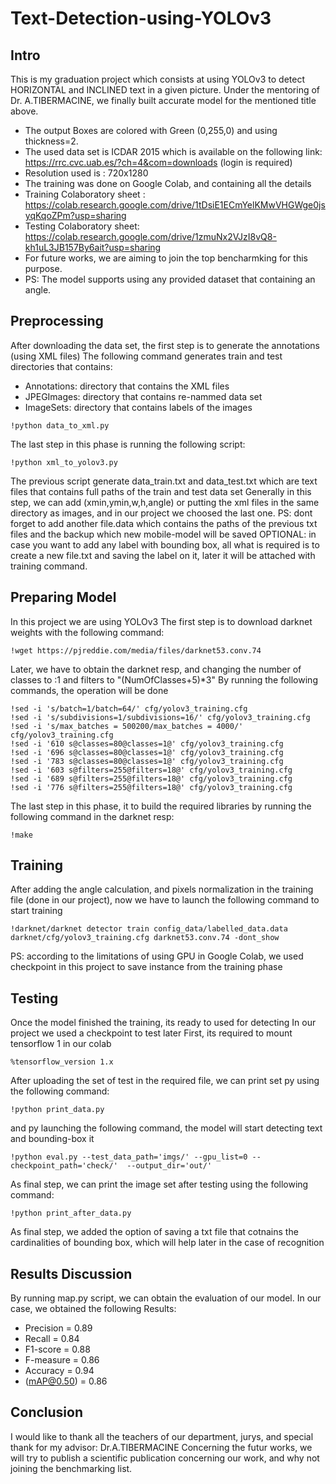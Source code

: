 # Text-Detection-using-YOLOv3
## Intro
This is my graduation project which consists at using YOLOv3 to detect HORIZONTAL and INCLINED text in a given picture. Under the mentoring of Dr. A.TIBERMACINE, we finally built accurate model for the mentioned title above.
* The output Boxes are colored with Green (0,255,0) and using thickness=2.
* The used data set is ICDAR 2015 which is available on the following link: https://rrc.cvc.uab.es/?ch=4&com=downloads (login is required)
* Resolution used is : 720x1280
* The training was done on Google Colab, and containing all the details
* Training Colaboratory sheet : https://colab.research.google.com/drive/1tDsiE1ECmYelKMwVHGWge0jsyqKqoZPm?usp=sharing
* Testing Colaboratory sheet: https://colab.research.google.com/drive/1zmuNx2VJzI8vQ8-kh1uL3JB157By6ait?usp=sharing
* For future works, we are aiming to join the top bencharmking for this purpose.
* PS: The model supports using any provided dataset that containing an angle.
## Preprocessing
After downloading the data set, the first step is to generate the annotations (using XML files)
The following command generates train and test directories that contains:
* Annotations: directory that contains the XML files
* JPEGImages: directory that contains re-nammed data set
* ImageSets: directory that contains labels of the images
```
!python data_to_xml.py
```
The last step in this phase is running the following script:
```
!python xml_to_yolov3.py
```
The previous script generate data_train.txt and data_test.txt which are text files that contains full paths of the train and test data set
Generally in this step, we can add (xmin,ymin,w,h,angle) or putting the xml files in the same directory as images, and in our project we choosed the last one.
PS: dont forget to add another file.data which contains the paths of the previous txt files and the backup which new mobile-model will be saved
OPTIONAL: in case you want to add any label with bounding box, all what is required is to create a new file.txt and saving the label on it, later it will be attached with training command.
## Preparing Model
In this project we are using YOLOv3 
The first step is to download darknet weights with the following command:
```
!wget https://pjreddie.com/media/files/darknet53.conv.74
```
Later, we have to obtain the darknet resp, and changing the number of classes to :1 and filters to "(NumOfClasses+5)*3"
By running the following commands, the operation will be done
```
!sed -i 's/batch=1/batch=64/' cfg/yolov3_training.cfg
!sed -i 's/subdivisions=1/subdivisions=16/' cfg/yolov3_training.cfg
!sed -i 's/max_batches = 500200/max_batches = 4000/' cfg/yolov3_training.cfg
!sed -i '610 s@classes=80@classes=1@' cfg/yolov3_training.cfg
!sed -i '696 s@classes=80@classes=1@' cfg/yolov3_training.cfg
!sed -i '783 s@classes=80@classes=1@' cfg/yolov3_training.cfg
!sed -i '603 s@filters=255@filters=18@' cfg/yolov3_training.cfg
!sed -i '689 s@filters=255@filters=18@' cfg/yolov3_training.cfg
!sed -i '776 s@filters=255@filters=18@' cfg/yolov3_training.cfg
```
The last step in this phase, it to build the required libraries by running the following command in the darknet resp:
```
!make
```
## Training
After adding the angle calculation, and pixels normalization in the training file (done in our project), now we have to launch the following command to start training
```
!darknet/darknet detector train config_data/labelled_data.data darknet/cfg/yolov3_training.cfg darknet53.conv.74 -dont_show 
```
PS: according to the limitations of using GPU in Google Colab, we used checkpoint in this project to save instance from the training phase

## Testing
Once the model finished the training, its ready to used for detecting
In our project we used a checkpoint to test later
First, its required to mount tensorflow 1 in our colab
```
%tensorflow_version 1.x
```
After uploading the set of test in the required file, we can print set py using the following command:
```
!python print_data.py
```
and py launching the following command, the model will start detecting text and bounding-box it 
```
!python eval.py --test_data_path='imgs/' --gpu_list=0 --checkpoint_path='check/'  --output_dir='out/'
```
As final step, we can print the image set after testing using the following command:
```
!python print_after_data.py
```
As final step, we added the option of saving a txt file that cotnains the cardinalities of bounding box, which will help later in the case of recognition
## Results Discussion
By running map.py script, we can obtain the evaluation of our model.
In our case, we obtained the following Results:
* Precision = 0.89
* Recall = 0.84
* F1-score = 0.88
* F-measure = 0.86
* Accuracy = 0.94
* (mAP@0.50) = 0.86
 
## Conclusion
I would like to thank all the teachers of our department, jurys, and special thank for my advisor: Dr.A.TIBERMACINE
Concerning the futur works, we will try to publish a scientific publication concerning our work, and why not joining the benchmarking list.




